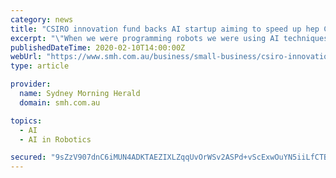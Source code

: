 ```yaml
---
category: news
title: "CSIRO innovation fund backs AI startup aiming to speed up hep C, cancer treatment"
excerpt: "\"When we were programming robots we were using AI techniques to help robots recognise what a soccer ball looks like ... real-world patient journeys and trends to work out how to get treatments into patients' hands sooner. The startup's work has increased treatment rates for hepatitis C, HIV and cancer patients. Prospection is working with ..."
publishedDateTime: 2020-02-10T14:00:00Z
webUrl: "https://www.smh.com.au/business/small-business/csiro-innovation-fund-backs-ai-startup-aiming-to-speed-up-hep-c-cancer-treatment-20200210-p53za0.html"
type: article

provider:
  name: Sydney Morning Herald
  domain: smh.com.au

topics:
  - AI
  - AI in Robotics

secured: "9sZzV907dnC6iMUN4ADKTAEZIXLZqqUvOrWSv2ASPd+vScExwOuYN5iiLfCTBcGqyn0dGnHHyH3rdIKW6iqZQ3IDdWnvjnwTt1FRhGXEqiEIdF6bD8OfpsJthwRVLdpOGnmrUwepEuJ85ZpTKJ0h0j66NxRPSE1yag9HIajDb2cP/Jt+StDlrj8X30j99R5k3jN7JFbExqC+vK46HMcrWinmJi5YHfaNFimkZifUr1XJMoZD+ISsMK8WMsbxCxnmPPRJhYDdiGterMB7SnPkyueOaeTZLaBZDmCcz8YCEhieIc8e/r7DENvejEakw+kXY1wzj5nszV7NhYCUyOCIl3wGHvvC6BWIJ+NFAvC64uG4NjlBQFR/3LvghiXn+wivroeP3z87y8aQAVQokDC/Z0UQS+NtaSKA++QQ0vIts6q0h2qDpVBPZEDLAx7lsVVyLAVBqyVXFupN/rVZfsDdhVUTUTJFJ1X1VIfWTvWfYXY=;CUqqRoOaU3F+0X7OhE5+zw=="
---
```


